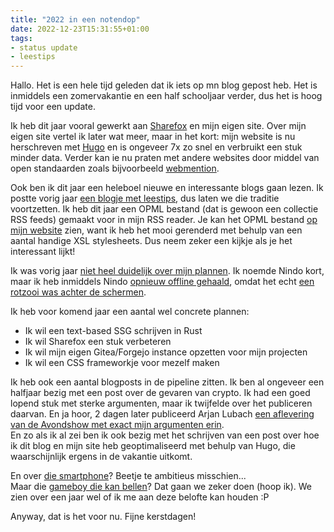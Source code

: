 ```yaml
---
title: "2022 in een notendop"
date: 2022-12-23T15:31:55+01:00
tags: 
- status update
- leestips
---
```


Hallo. Het is een hele tijd geleden dat ik iets op mn blog gepost heb. Het is inmiddels een zomervakantie en een half schooljaar verder, dus het is hoog tijd voor een update.

Ik heb dit jaar vooral gewerkt aan [Sharefox](https://sharefox.eu) en mijn eigen site. Over mijn eigen site vertel ik later wat meer, maar in het kort: mijn website is nu herschreven met [Hugo](https://gohugo.io) en is ongeveer 7x zo snel en verbruikt een stuk minder data. Verder kan ie nu praten met andere websites door middel van open standaarden zoals bijvoorbeeld [webmention](https://indieweb.org/Webmention).

Ook ben ik dit jaar een heleboel nieuwe en interessante blogs gaan lezen. Ik postte vorig jaar [een blogje met leestips](/2022/02/leestips-deze-blogs-raad-ik-aan-in-2022.html), dus laten we die traditie voortzetten. Ik heb dit jaar een OPML bestand (dat is gewoon een collectie RSS feeds) gemaakt voor in mijn RSS reader. Je kan het OPML bestand [op mijn website](https://geheimesite.nl/subscriptions) zien, want ik heb het mooi gerenderd met behulp van een aantal handige XSL stylesheets. Dus neem zeker een kijkje als je het interessant lijkt!

Ik was vorig jaar [niet heel duidelijk over mijn plannen](/2022/01/plannen-en-projecten-vorig-jaar-en.html). Ik noemde Nindo kort, maar ik heb inmiddels Nindo [opnieuw offline gehaald](https://geheimesite.nl/projects/nindo#een-nieuwe-start), omdat het echt [een rotzooi was achter de schermen](https://nindo.geheimesite.nl/post/24).

Ik heb voor komend jaar een aantal wel concrete plannen:

*   Ik wil een text-based SSG schrijven in Rust
*   Ik wil Sharefox een stuk verbeteren
*   Ik wil mijn eigen Gitea/Forgejo instance opzetten voor mijn projecten
*   Ik wil een CSS frameworkje voor mezelf maken

Ik heb ook een aantal blogposts in de pipeline zitten. Ik ben al ongeveer een halfjaar bezig met een post over de gevaren van crypto. Ik had een goed lopend stuk met sterke argumenten, maar ik twijfelde over het publiceren daarvan. En ja hoor, 2 dagen later publiceerd Arjan Lubach [een aflevering van de Avondshow met exact mijn argumenten erin](https://www.youtube.com/watch?v=5lzGyIaMljY).  
En zo als ik al zei ben ik ook bezig met het schrijven van een post over hoe ik dit blog en mijn site heb geoptimaliseerd met behulp van Hugo, die waarschijnlijk ergens in de vakantie uitkomt.

En over [die smartphone](/2021/01/ik-wil-zelf-een-telefoon-maken.html)? Beetje te ambitieus misschien...  
Maar die [gameboy die kan bellen](/post/de-diy-telefoon-dit-is-het-plan)? Dat gaan we zeker doen (hoop ik). We zien over een jaar wel of ik me aan deze belofte kan houden :P

Anyway, dat is het voor nu. Fijne kerstdagen!
